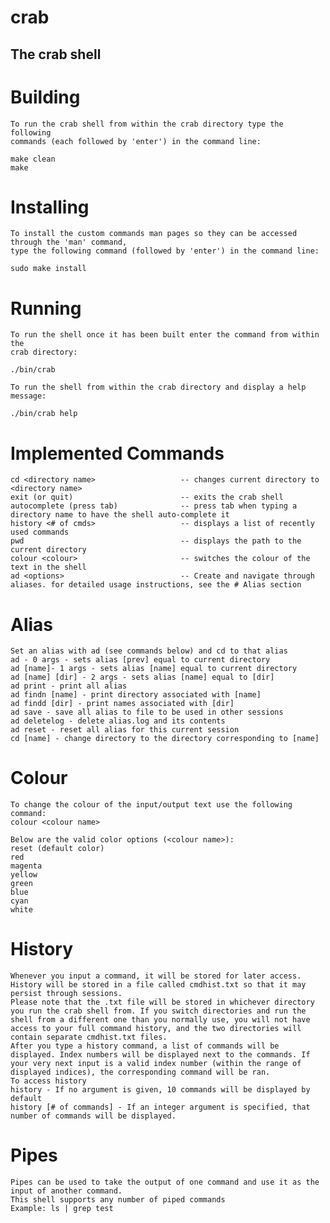 # crab
## The crab shell

# Building
    To run the crab shell from within the crab directory type the following
    commands (each followed by 'enter') in the command line:

    make clean
    make

# Installing
    To install the custom commands man pages so they can be accessed through the 'man' command,
    type the following command (followed by 'enter') in the command line:

    sudo make install

# Running
    To run the shell once it has been built enter the command from within the
    crab directory:

    ./bin/crab
    
    To run the shell from within the crab directory and display a help message:
    
    ./bin/crab help

# Implemented Commands
    cd <directory name>                   -- changes current directory to <directory name>
    exit (or quit)                        -- exits the crab shell
    autocomplete (press tab)              -- press tab when typing a directory name to have the shell auto-complete it
    history <# of cmds>                   -- displays a list of recently used commands
    pwd                                   -- displays the path to the current directory
    colour <colour>                       -- switches the colour of the text in the shell
    ad <options>                          -- Create and navigate through aliases. for detailed usage instructions, see the # Alias section
    
    
# Alias
    Set an alias with ad (see commands below) and cd to that alias
    ad - 0 args - sets alias [prev] equal to current directory
    ad [name]- 1 args - sets alias [name] equal to current directory
    ad [name] [dir] - 2 args - sets alias [name] equal to [dir]
    ad print - print all alias
    ad findn [name] - print directory associated with [name]
    ad findd [dir] - print names associated with [dir]
    ad save - save all alias to file to be used in other sessions
    ad deletelog - delete alias.log and its contents
    ad reset - reset all alias for this current session
    cd [name] - change directory to the directory corresponding to [name]

# Colour
    To change the colour of the input/output text use the following command:
    colour <colour name>

    Below are the valid color options (<colour name>):
    reset (default color)
    red
    magenta
    yellow
    green
    blue
    cyan
    white


# History
    Whenever you input a command, it will be stored for later access. History will be stored in a file called cmdhist.txt so that it may persist through sessions.
    Please note that the .txt file will be stored in whichever directory you run the crab shell from. If you switch directories and run the shell from a different one than you normally use, you will not have access to your full command history, and the two directories will contain separate cmdhist.txt files.
    After you type a history command, a list of commands will be displayed. Index numbers will be displayed next to the commands. If your very next input is a valid index number (within the range of displayed indices), the corresponding command will be ran.
    To access history
    history - If no argument is given, 10 commands will be displayed by default
    history [# of commands] - If an integer argument is specified, that number of commands will be displayed.
   
# Pipes
    Pipes can be used to take the output of one command and use it as the input of another command.
    This shell supports any number of piped commands
    Example: ls | grep test
